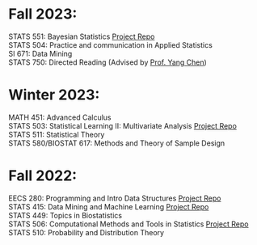 # Fall 2023:

STATS 551: Bayesian Statistics [Project Repo](https://github.com/yizhouuzh/stats551-final-project)\
STATS 504: Practice and communication in Applied Statistics\
SI 671: Data Mining\
STATS 750: Directed Reading (Advised by [Prof. Yang Chen](https://yangchenfunstatistics.github.io/yangchen.github.io//))

# Winter 2023:

MATH 451: Advanced Calculus\
STATS 503: Statistical Learning II: Multivariate Analysis [Project Repo](https://github.com/yizhouuzh/STATS-503-Data-Challenge)\
STATS 511: Statistical Theory\
STATS 580/BIOSTAT 617: Methods and Theory of Sample Design

# Fall 2022: 

EECS 280: Programming and Intro Data Structures [Project Repo](https://github.com/yizhouuzh/EECS_280-Data_Structure)\
STATS 415: Data Mining and Machine Learning [Project Repo](https://github.com/yizhouuzh/STATS-415-Project)\
STATS 449: Topics in Biostatistics\
STATS 506: Computational Methods and Tools in Statistics [Project Repo](https://github.com/yizhouuzh/Heatwave-and-Old-People)\
STATS 510: Probability and Distribution Theory
